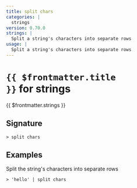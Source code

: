 ```yaml
---
title: split chars
categories: |
  strings
version: 0.70.0
strings: |
  Split a string's characters into separate rows
usage: |
  Split a string's characters into separate rows
---
```


# <code>{{ $frontmatter.title }}</code> for strings

<div class='command-title'>{{ $frontmatter.strings }}</div>

## Signature

```> split chars ```

## Examples

Split the string's characters into separate rows
```shell
> 'hello' | split chars
```
